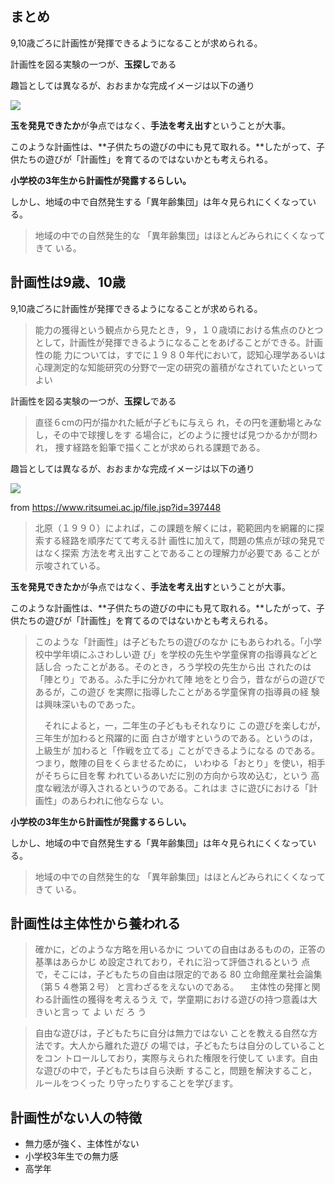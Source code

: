 


## まとめ

9,10歳ごろに計画性が発揮できるようになることが求められる。

計画性を図る実験の一つが、**玉探し**である


趣旨としては異なるが、おおまかな完成イメージは以下の通り

<img src="https://blog.ja.playstation.com/tachyon/sites/7/2020/03/20200318-psnow-11.jpg">

**玉を発見できたか**が争点ではなく、**手法を考え出す**ということが大事。


このような計画性は、**子供たちの遊びの中にも見て取れる。**したがって、子供たちの遊びが「計画性」を育てるのではないかとも考えられる。

**小学校の3年生から計画性が発露するらしい。**

しかし、地域の中で自然発生する「異年齢集団」は年々見られにくくなっている。

> 地域の中での自然発生的な
「異年齢集団」はほとんどみられにくくなってきて
いる。























## 計画性は9歳、10歳

9,10歳ごろに計画性が発揮できるようになることが求められる。

> 能力の獲得という観点から見たとき，９，１０歳頃における焦点のひとつとして，計画性が発揮できるようになることをあげることができる。計画性の能
> 力については，すでに１９８０年代において，認知心理学あるいは心理測定的な知能研究の分野で一定の研究の蓄積がなされていたといってよい


計画性を図る実験の一つが、**玉探し**である


> 直径６cmの円が描かれた紙が子どもに与えら
れ，その円を運動場とみなし，その中で球捜しをす
る場合に，どのように捜せば見つかるかが問われ，
捜す経路を鉛筆で描くことが求められる課題である。

趣旨としては異なるが、おおまかな完成イメージは以下の通り

<img src="https://blog.ja.playstation.com/tachyon/sites/7/2020/03/20200318-psnow-11.jpg">

from https://www.ritsumei.ac.jp/file.jsp?id=397448

> 北原（１９９０）によれば，この課題を解くには，範範囲内を網羅的に探索する経路を順序だてて考える計
画性に加えて，問題の焦点が球の発見ではなく探索
方法を考え出すことであることの理解力が必要であ
ることが示唆されている。

**玉を発見できたか**が争点ではなく、**手法を考え出す**ということが大事。


このような計画性は、**子供たちの遊びの中にも見て取れる。**したがって、子供たちの遊びが「計画性」を育てるのではないかとも考えられる。

> このような「計画性」は子どもたちの遊びのなか
にもあらわれる。「小学校中学年頃にふさわしい遊
び」を学校の先生や学童保育の指導員などと話し合
ったことがある。そのとき，ろう学校の先生から出
されたのは「陣とり」である。ふた手に分かれて陣
地をとり合う，昔ながらの遊びであるが，この遊び
を実際に指導したことがある学童保育の指導員の経
験は興味深いものであった。
> 
> 　それによると，一，二年生の子どももそれなりに
この遊びを楽しむが，三年生が加わると飛躍的に面
白さが増すというのである。というのは，上級生が
加わると「作戦を立てる」ことができるようになる
のである。つまり，敵陣の目をくらませるために，
いわゆる「おとり」を使い，相手がそちらに目を奪
われているあいだに別の方向から攻め込む，という
高度な戦法が導入されるというのである。これはま
さに遊びにおける「計画性」のあらわれに他ならな
い。

**小学校の3年生から計画性が発露するらしい。**

しかし、地域の中で自然発生する「異年齢集団」は年々見られにくくなっている。

> 地域の中での自然発生的な
「異年齢集団」はほとんどみられにくくなってきて
いる。








## 計画性は主体性から養われる


> 確かに，どのような方略を用いるかに
ついての自由はあるものの，正答の基準はあらかじ
め設定されており，それに沿って評価されるという
点で，そこには，子どもたちの自由は限定的である
80 立命館産業社会論集（第５４巻第２号）
と言わざるをえないのである。
　主体性の発揮と関わる計画性の獲得を考えるうえ
で，学童期における遊びの持つ意義は大きいと言っ
て よ い だ ろ う



> 自由な遊びは，子どもたちに自分は無力ではない
ことを教える自然な方法です。大人から離れた遊び
の場では，子どもたちは自分のしていることをコン
トロールしており，実際与えられた権限を行使して
います。自由な遊びの中で，子どもたちは自ら決断
すること，問題を解決すること，ルールをつくった
り守ったりすることを学びます。



## 計画性がない人の特徴

- 無力感が強く、主体性がない
- 小学校3年生での無力感
- 高学年























